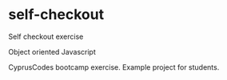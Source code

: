 # self-checkout

Self checkout exercise

Object oriented Javascript


CyprusCodes bootcamp exercise. Example project for students.

